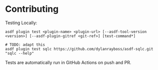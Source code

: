 # Contributing

Testing Locally:

```shell
asdf plugin test <plugin-name> <plugin-url> [--asdf-tool-version <version>] [--asdf-plugin-gitref <git-ref>] [test-command*]

# TODO: adapt this
asdf plugin test sqlc https://github.com/dylanrayboss/asdf-sqlc.git "sqlc --help"
```

Tests are automatically run in GitHub Actions on push and PR.

